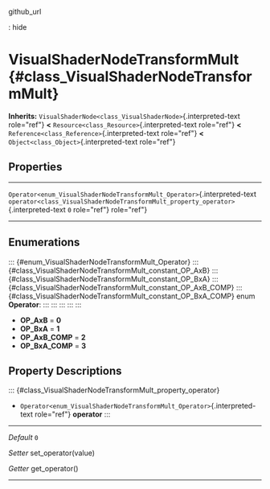github\_url

:   hide

VisualShaderNodeTransformMult {#class_VisualShaderNodeTransformMult}
=============================

**Inherits:**
`VisualShaderNode<class_VisualShaderNode>`{.interpreted-text role="ref"}
**\<** `Resource<class_Resource>`{.interpreted-text role="ref"} **\<**
`Reference<class_Reference>`{.interpreted-text role="ref"} **\<**
`Object<class_Object>`{.interpreted-text role="ref"}

Properties
----------

  --------------------------------------------------------------------------- ------------------------------------------------------------------------------------- -----
  `Operator<enum_VisualShaderNodeTransformMult_Operator>`{.interpreted-text   `operator<class_VisualShaderNodeTransformMult_property_operator>`{.interpreted-text   `0`
  role="ref"}                                                                 role="ref"}                                                                           

  --------------------------------------------------------------------------- ------------------------------------------------------------------------------------- -----

Enumerations
------------

::: {#enum_VisualShaderNodeTransformMult_Operator}
::: {#class_VisualShaderNodeTransformMult_constant_OP_AxB}
::: {#class_VisualShaderNodeTransformMult_constant_OP_BxA}
::: {#class_VisualShaderNodeTransformMult_constant_OP_AxB_COMP}
::: {#class_VisualShaderNodeTransformMult_constant_OP_BxA_COMP}
enum **Operator**:
:::
:::
:::
:::
:::

-   **OP\_AxB** = **0**
-   **OP\_BxA** = **1**
-   **OP\_AxB\_COMP** = **2**
-   **OP\_BxA\_COMP** = **3**

Property Descriptions
---------------------

::: {#class_VisualShaderNodeTransformMult_property_operator}
-   `Operator<enum_VisualShaderNodeTransformMult_Operator>`{.interpreted-text
    role="ref"} **operator**
:::

  ----------- ----------------------
  *Default*   `0`

  *Setter*    set\_operator(value)

  *Getter*    get\_operator()
  ----------- ----------------------
